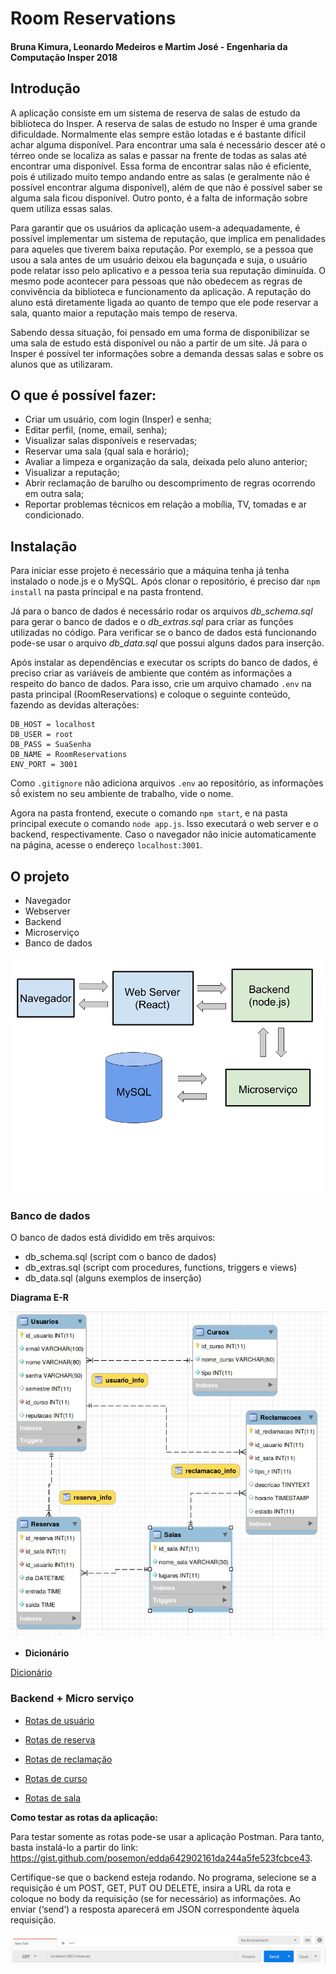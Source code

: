 # Room Reservations
#### Bruna Kimura, Leonardo Medeiros e Martim José - Engenharia da Computação Insper 2018

## Introdução
A aplicação consiste em um sistema de reserva de salas de estudo da biblioteca do Insper.
A reserva de salas de estudo no Insper é uma grande dificuldade. Normalmente elas sempre estão lotadas e é bastante difícil achar alguma disponível. Para encontrar uma sala é necessário descer até o térreo onde se localiza as salas e passar na frente de todas as salas até encontrar uma disponível. Essa forma de encontrar salas não é eficiente, pois é utilizado muito tempo andando entre as salas (e geralmente não é possível encontrar alguma disponível), além de que não é possível saber se alguma sala ficou disponível. Outro ponto, é a falta de informação sobre quem utiliza essas salas.

Para garantir que os usuários da aplicação usem-a adequadamente, é possível implementar um sistema de reputação, que implica em penalidades para aqueles que tiverem baixa reputação. Por exemplo, se a pessoa que usou a sala antes de um usuário deixou ela bagunçada e suja, o usuário pode relatar isso pelo aplicativo e a pessoa teria sua reputação diminuída. O mesmo pode acontecer para pessoas que não obedecem as regras de convivência da biblioteca e funcionamento da aplicação. A reputação do aluno está diretamente ligada ao quanto de tempo que ele pode reservar a sala, quanto maior a reputação mais tempo de reserva.

Sabendo dessa situação, foi pensado em uma forma de disponibilizar se uma sala de estudo está disponível ou não a partir de um site. Já para o Insper é possível ter informações sobre a demanda dessas salas e sobre os alunos que as utilizaram.

## O que é possível fazer:
* Criar um usuário, com login (Insper) e senha;
* Editar perfil, (nome, email, senha);
* Visualizar salas disponíveis e reservadas;
* Reservar uma sala (qual sala e horário);
* Avaliar a limpeza e organização da sala, deixada pelo aluno anterior;
* Visualizar a reputação;
* Abrir reclamação de barulho ou descomprimento de regras ocorrendo em outra sala;
* Reportar problemas técnicos em relação a mobília, TV, tomadas e ar condicionado.

## Instalação
Para iniciar esse projeto é necessário que a máquina tenha já tenha instalado o node.js e o MySQL. Após clonar o repositório, é preciso dar `npm install` na pasta principal e na pasta frontend.

Já para o banco de dados é necessário rodar os arquivos *db_schema.sql* para gerar o banco de dados e o *db_extras.sql* para criar as funções utilizadas no código. Para verificar se o banco de dados está funcionando pode-se usar o arquivo *db_data.sql* que possui alguns dados para inserção.

Após instalar as dependências e executar os scripts do banco de dados, é preciso criar as variáveis de ambiente que contém as informações a respeito do banco de dados. Para isso, crie um arquivo chamado `.env` na pasta principal (RoomReservations) e coloque o seguinte conteúdo, fazendo as devidas alterações:

    DB_HOST = localhost
    DB_USER = root
    DB_PASS = SuaSenha
    DB_NAME = RoomReservations
    ENV_PORT = 3001

Como `.gitignore` não adiciona arquivos `.env` ao repositório, as informações sṍ existem no seu ambiente de trabalho, vide o nome.

Agora na pasta frontend, execute o comando `npm start`, e na pasta principal execute o comando `node app.js`. Isso executará o web server e o backend, respectivamente. Caso o navegador não inicie automaticamente na página, acesse o endereço `localhost:3001`.

## O projeto
* Navegador
* Webserver
* Backend
* Microserviço
* Banco de dados

![Diagrama Aplicação](./img/diagrama_aplicacao.png)

### Banco de dados
O banco de dados está dividido em três arquivos:
* db_schema.sql (script com o banco de dados)
* db_extras.sql (script com procedures, functions, triggers e views)
* db_data.sql (alguns exemplos de inserção)

**Diagrama E-R**

![Diagrama ER](./img/diagrama_er.jpeg)

* **Dicionário**

[Dicionário](./database/dicionario.md)


### Backend + Micro serviço
- [Rotas de usuário](../master/routes/user_route.md)

- [Rotas de reserva](../master/routes/reserva_route.md)

- [Rotas de reclamação](../master/routes/reclamacao_route.md)

- [Rotas de curso](../master/routes/curso_route.md)

- [Rotas de sala](../master/routes/sala_route.md)


**Como testar as rotas da aplicação:**

Para testar somente as rotas pode-se usar a aplicação Postman. Para tanto, basta instalá-lo a partir do link: https://gist.github.com/posemon/edda642902161da244a5fe523fcbce43.

Certifique-se que o backend esteja rodando. No programa, selecione se a requisição é um POST, GET, PUT OU DELETE, insira a URL da rota e coloque no body da requisição (se for necessário) as informações. Ao enviar (‘send’) a resposta aparecerá em JSON correspondente àquela requisição.

![Postman](./img/postman.jpeg)







